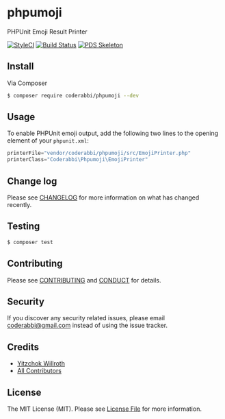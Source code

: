 # phpumoji
PHPUnit Emoji Result Printer

[![StyleCI](https://styleci.io/repos/96408449/shield?branch=master)](https://styleci.io/repos/96408449)
[![Build Status](https://travis-ci.org/coderabbi/phpumoji.svg?branch=master)](https://travis-ci.org/coderabbi/phpumoji)
[![PDS Skeleton](https://img.shields.io/badge/pds-skeleton-blue.svg?style=flat-square)](https://github.com/php-pds/skeleton)

## Install

Via Composer

``` bash
$ composer require coderabbi/phpumoji --dev
```

## Usage

To enable PHPUnit emoji output, add the following two lines to the opening element of your `phpunit.xml`:

``` php
printerFile="vendor/coderabbi/phpumoji/src/EmojiPrinter.php"
printerClass="Coderabbi\Phpumoji\EmojiPrinter"
```

## Change log

Please see [CHANGELOG](CHANGELOG.md) for more information on what has changed recently.

## Testing

``` bash
$ composer test
```

## Contributing

Please see [CONTRIBUTING](CONTRIBUTING.md) and [CONDUCT](CONDUCT.md) for details.

## Security

If you discover any security related issues, please email coderabbi@gmail.com instead of using the issue tracker.

## Credits

- [Yitzchok Willroth](https://github.com/coderabbi)
- [All Contributors](../../contributors)

## License

The MIT License (MIT). Please see [License File](LICENSE.md) for more information.
